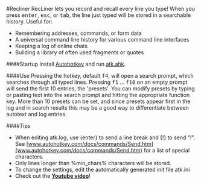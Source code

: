 #Recliner
RecLiner lets you record and recall every line you type! When you press <kbd>enter</kbd>, <kbd>esc</kbd>, or <kbd>tab</kbd>, the line just typed will be stored in a searchable history. Useful for:
* Remembering addresses, commands, or form data
* A universal command line history for various command line interfaces
* Keeping a log of online chats
* Building a library of often used fragments or quotes

####Startup
Install [Autohotkey](http://www.autohotkey.com/) and run [atk.ahk](https://github.com/q335r49/Autotextkeeper/raw/master/atk.ahk).

####Use
Pressing the hotkey, default <kbd>f4</kbd>, will open a search prompt, which searches through all typed lines. Pressing <kbd>f1</kbd> ... <kbd>f10</kbd> on an empty prompt will send the first 10 entries, the 'presets'. You can modify presets by typing or pasting text into the search prompt and hitting the appropriate function key. More than 10 presets can be set, and since presets appear first in the log and in search results this may be a good way to differentiate between autotext and log entries.

####Tips
* When editing atk.log, use {enter} to send a line break and {!} to send "!".  See [www.autohotkey.com/docs/commands/Send.htm](www.autohotkey.com/docs/commands/Send.htm) for a list of special characters.
* Only lines longer than %min_chars% characters will be stored.
* To change the settings, edit the automatically generated init file atk.ini
* Check out the **[Youtube video](https://www.youtube.com/watch?v=buHfIfkn3JM&feature=youtu.be)**!
